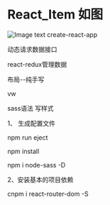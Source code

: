 # React_Item   如图
![Image text](https://github.com/xsalina/react_item_demo/blob/master/src/images/1.jpg)
  create-react-app
  
  动态请求数据接口
  
  react-redux管理数据
  
  布局--纯手写
  
  vw
  
  sass语法 写样式
 
1、 生成配置文件
  
  npm run eject
  
  npm install
  
  npm i node-sass -D


2、安装基本的项目依赖
  
  cnpm i react-router-dom  -S


